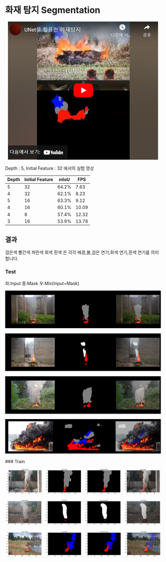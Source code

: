 # 화재 탐지 Segmentation

<a href="https://www.youtube.com/embed/d2gssF8AygE"><p align = "center"><img src = "./result/youtube.PNG"></a>

Depth : 5, Initial Feature : 32 에서의 실험 영상

|Depth|Initial Feature|mIoU|FPS|
|------|---|---|---|
|5|32|64.2%|7.63|
|4|32|62.1%|8.23|
|5|16|63.3%|9.12|
|4|16|60.1%|10.09|
|4|8|57.4%|12.32|
|3|16|53.9%|13.78|

## 결과

검은색 빨간색 파란색 회색 흰색 은 각각
배경,불,검은 연기,회색 연기,흰색 연기를 의미합니다.

### Test
좌:Input 중:Mask 우:Mix(Input+Mask)
<p align = "center"><img src="./result/test/1.jpg"></p>
<p align = "center"><img src="./result/test/2.jpg"></p>
<p align = "center"><img src="./result/test/3.jpg"></p>
<p align = "center"><img src="./result/test/4.jpg"></p>
### Train
<p align = "center"><img src="./result/train/1.jpg"></p>
<p align = "center"><img src="./result/train/2.jpg"></p>
<p align = "center"><img src="./result/train/3.jpg"></p>
